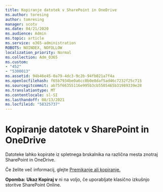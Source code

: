```yaml
---
title: Kopiranje datotek v SharePoint in OneDrive
ms.author: toresing
author: tomresing
manager: scotv
ms.date: 04/21/2020
ms.audience: Admin
ms.topic: article
ms.service: o365-administration
ROBOTS: NOINDEX, NOFOLLOW
localization_priority: Normal
ms.collection: Adm_O365
ms.custom:
- "452"
- "5300013"
ms.assetid: 94b46e45-0a79-4dc3-9c2b-94fb021a7f4a
ms.openlocfilehash: f65b7934be0a6cc8b0e8daf5ad46c7232f25c715
ms.sourcegitcommit: ab75f66355116e995b3cb5505465b31989339e28
ms.translationtype: MT
ms.contentlocale: sl-SI
ms.lasthandoff: 08/13/2021
ms.locfileid: "58325737"
---
```

# <a name="copy-files-in-sharepoint-and-onedrive"></a>Kopiranje datotek v SharePoint in OneDrive

Datoteke lahko kopirate iz spletnega brskalnika na različna mesta znotraj SharePoint in OneDrive.

Če želite več informacij, glejte [Premikanje ali kopiranje.](https://support.microsoft.com/office/00e2f483-4df3-46be-a861-1f5f0c1a87bc)

**Opomba:** **Ukaz Kopiraj v** ni na voljo, če uporabljate klasično izkušnjo storitve SharePoint Online.
